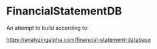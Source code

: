 # FinancialStatementDB

An attempt to build according to:

https://analyzingalpha.com/financial-statement-database
